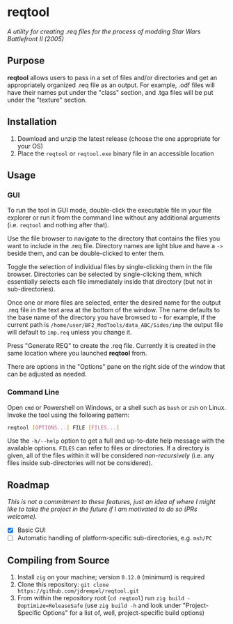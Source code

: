 # reqtool
*A utility for creating .req files for the process of modding Star Wars Battlefront*
*II (2005)*

## Purpose
**reqtool** allows users to pass in a set of files and/or directories and get an
appropriately organized .req file as an output. For example, .odf files will have
their names put under the "class" section, and .tga files will be put under the 
"texture" section.

## Installation
1. Download and unzip the latest release (choose the one appropriate for your OS)
2. Place the `reqtool` or `reqtool.exe` binary file in an accessible location

## Usage

### GUI
To run the tool in GUI mode, double-click the executable file in your file
explorer or run it from the command line without any additional arguments (i.e. 
`reqtool` and nothing after that).

Use the file browser to navigate to the directory that contains the files you
want to include in the .req file. Directory names are light blue and have a `->`
beside them, and can be double-clicked to enter them.

Toggle the selection of individual files by single-clicking them in the file
browser. Directories can be selected by single-clicking them, which essentially
selects each file immediately inside that directory (but not in sub-directories).

Once one or more files are selected, enter the desired name for the output .req
file in the text area at the bottom of the window. The name defaults to the base
name of the directory you have browsed to - for example, if the current path is
`/home/user/BF2_ModTools/data_ABC/Sides/imp` the output file will default to
`imp.req` unless you change it.

Press "Generate REQ" to create the .req file. Currently it is created in the
same location where you launched **reqtool** from.

There are options in the "Options" pane on the right side of the window that can
be adjusted as needed.

### Command Line
Open `cmd` or Powershell on Windows, or a shell such as `bash` or `zsh` on 
Linux. Invoke the tool using the following pattern:

```sh
reqtool [OPTIONS...] FILE [FILES...]
```

Use the `-h/--help` option to get a full and up-to-date help message with the
available options. `FILES` can refer to files or directories. If a directory is
given, all of the files within it will be considered *non-recursively* (i.e. any
files inside sub-directories will not be considered).

## Roadmap
*This is not a commitment to these features, just an idea of where I might like*
*to take the project in the future if I am motivated to do so (PRs welcome).*

- [x] Basic GUI
- [ ] Automatic handling of platform-specific sub-directories, e.g. `msh/PC`

## Compiling from Source
1. Install `zig` on your machine; version `0.12.0` (minimum) is required 
2. Clone this repository: `git clone https://github.com/jdrempel/reqtool.git`
3. From within the repository root (`cd reqtool`) run 
   `zig build -Doptimize=ReleaseSafe` (use `zig build -h` and look under
   "Project-Specific Options" for a list of, well, project-specific build options)
